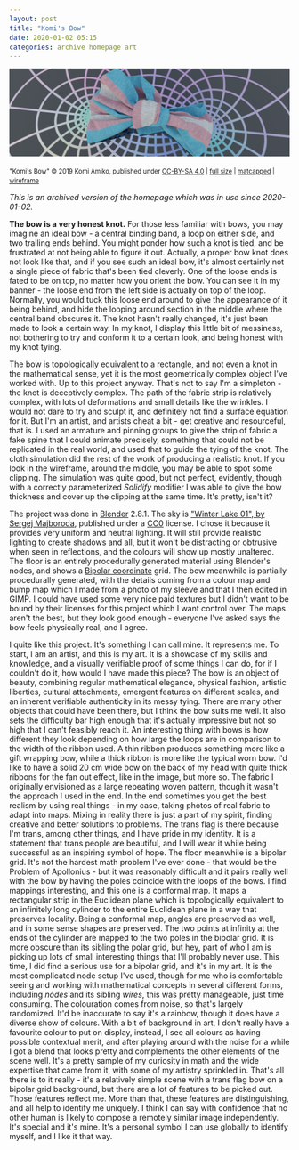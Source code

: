```yaml
---
layout: post
title: "Komi's Bow"
date: 2020-01-02 05:15
categories: archive homepage art
---
```


![A realistic wide fabric bow knot with a transgender flag pattern, laying on an abstract bipolar coordinate grid floor with smooth metallic grid lines](/assets/komi-icon-2019-bow/banner-halfsize.png)

<span style="font-size:80%;">"Komi's Bow" © 2019 Komi Amiko, published under [CC-BY-SA 4.0](https://creativecommons.org/licenses/by-sa/4.0/) | [full size](/assets/komi-icon-2019-bow/regular.png) | [matcapped](/assets/komi-icon-2019-bow/matcap.png) | [wireframe](/assets/komi-icon-2019-bow/wireframe.png)</span>

*This is an archived version of the homepage which was in use since 2020-01-02.*

**The bow is a very honest knot.**
For those less familiar with bows, you may imagine an ideal bow - a central binding band, a loop on either side, and two trailing ends behind.
You might ponder how such a knot is tied, and be frustrated at not being able to figure it out.
Actually, a proper bow knot does not look like that, and if you see such an ideal bow, it's almost certainly not a single piece of fabric that's been tied cleverly.
One of the loose ends is fated to be on top, no matter how you orient the bow.
You can see it in my banner - the loose end from the left side is actually on top of the loop.
Normally, you would tuck this loose end around to give the appearance of it being behind, and hide the looping around section in the middle where the central band obscures it.
The knot hasn't really changed, it's just been made to look a certain way.
In my knot, I display this little bit of messiness, not bothering to try and conform it to a certain look, and being honest with my knot tying.

The bow is topologically equivalent to a rectangle, and not even a knot in the mathematical sense, yet it is the most geometrically complex object I've worked with.
Up to this project anyway.
That's not to say I'm a simpleton - the knot is deceptively complex.
The path of the fabric strip is relatively complex, with lots of deformations and small details like the wrinkles.
I would not dare to try and sculpt it, and definitely not find a surface equation for it.
But I'm an artist, and artists cheat a bit - get creative and resourceful, that is.
I used an armature and pinning groups to give the strip of fabric a fake spine that I could animate precisely, something that could not be replicated in the real world, and used that to guide the tying of the knot.
The cloth simulation did the rest of the work of producing a realistic knot.
If you look in the wireframe, around the middle, you may be able to spot some clipping.
The simulation was quite good, but not perfect, evidently, though with a correctly parameterized *Solidify* modifier I was able to give the bow thickness and cover up the clipping at the same time.
It's pretty, isn't it?

The project was done in [Blender](https://www.blender.org) 2.8.1.
The sky is ["Winter Lake 01", by Sergej Majboroda](https://hdrihaven.com/hdri/?c=skies&h=winter_lake_01), published under a [CC0](https://creativecommons.org/publicdomain/zero/1.0/) license.
I chose it because it provides very uniform and neutral lighting.
It will still provide realistic lighting to create shadows and all, but it won't be distracting or obtrusive when seen in reflections, and the colours will show up mostly unaltered.
The floor is an entirely procedurally generated material using Blender's nodes, and shows a [Bipolar coordinate](https://en.wikipedia.org/wiki/Bipolar_coordinates) grid.
The bow meanwhile is partially procedurally generated, with the details coming from a colour map and bump map which I made from a photo of my sleeve and that I then edited in GIMP.
I could have used some very nice paid textures but I didn't want to be bound by their licenses for this project which I want control over.
The maps aren't the best, but they look good enough - everyone I've asked says the bow feels physically real, and I agree.

I quite like this project.
It's something I can call mine.
It represents me.
To start, I am an artist, and this is my art.
It is a showcase of my skills and knowledge, and a visually verifiable proof of some things I can do, for if I couldn't do it, how would I have made this piece?
The bow is an object of beauty, combining regular mathematical elegance, physical fashion, artistic liberties, cultural attachments, emergent features on different scales, and an inherent verifiable authenticity in its messy tying.
There are many other objects that could have been there, but I think the bow suits me well.
It also sets the difficulty bar high enough that it's actually impressive but not so high that I can't feasibly reach it.
An interesting thing with bows is how different they look depending on how large the loops are in comparison to the width of the ribbon used.
A thin ribbon produces something more like a gift wrapping bow, while a thick ribbon is more like the typical worn bow.
I'd like to have a solid 20 cm wide bow on the back of my head with quite thick ribbons for the fan out effect, like in the image, but more so.
The fabric I originally envisioned as a large repeating woven pattern, though it wasn't the approach I used in the end.
In the end sometimes you get the best realism by using real things - in my case, taking photos of real fabric to adapt into maps.
Mixing in reality there is just a part of my spirit, finding creative and better solutions to problems.
The trans flag is there because I'm trans, among other things, and I have pride in my identity.
It is a statement that trans people are beautiful, and I will wear it while being successful as an inspiring symbol of hope.
The floor meanwhile is a bipolar grid.
It's not the hardest math problem I've ever done - that would be the Problem of Apollonius - but it was reasonably difficult and it pairs really well with the bow by having the poles coincide with the loops of the bows.
I find mappings interesting, and this one is a conformal map.
It maps a rectangular strip in the Euclidean plane which is topologically equivalent to an infinitely long cylinder to the entire Euclidean plane in a way that preserves locality.
Being a conformal map, angles are preserved as well, and in some sense shapes are preserved.
The two points at infinity at the ends of the cylinder are mapped to the two poles in the bipolar grid.
It is more obscure than its sibling the polar grid, but hey, part of who I am is picking up lots of small interesting things that I'll probably never use.
This time, I did find a serious use for a bipolar grid, and it's in my art.
It is the most complicated node setup I've used, though for me who is comfortable seeing and working with mathematical concepts in several different forms, including *nodes* and its sibling *wires*, this was pretty manageable, just time consuming.
The colouration comes from noise, so that's largely randomized.
It'd be inaccurate to say it's a rainbow, though it does have a diverse show of colours.
With a bit of background in art, I don't really have a favourite colour to put on display, instead, I see all colours as having possible contextual merit, and after playing around with the noise for a while I got a blend that looks pretty and complements the other elements of the scene well.
It's a pretty sample of my curiosity in math and the wide expertise that came from it, with some of my artistry sprinkled in.
That's all there is to it really - it's a relatively simple scene with a trans flag bow on a bipolar grid background, but there are a lot of features to be picked out.
Those features reflect me.
More than that, these features are distinguishing, and all help to identify me uniquely.
I think I can say with confidence that no other human is likely to compose a remotely similar image independently.
It's special and it's mine.
It's a personal symbol I can use globally to identify myself, and I like it that way.
